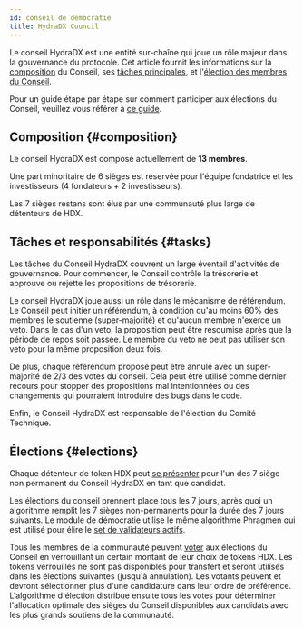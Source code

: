 ```yaml
---
id: conseil de démocratie
title: HydraDX Council
---
```


Le conseil HydraDX est une entité sur-chaîne qui joue un rôle majeur dans la gouvernance du protocole. Cet article fournit les informations sur la [composition](#composition) du Conseil, ses [tâches principales](#tasks), et l'[élection des membres du Conseil](#elections).

Pour un guide étape par étape sur comment participer aux élections du Conseil, veuillez vous référer à [ce guide](/participate_in_council_elections).

## Composition {#composition}
Le conseil HydraDX est composé actuellement de **13 membres**.

Une part minoritaire de 6 sièges est réservée pour l'équipe fondatrice et les investisseurs (4 fondateurs + 2 investisseurs).

Les 7 sièges restans sont élus par une communauté plus large de détenteurs de HDX.

## Tâches et responsabilités {#tasks}
Les tâches du Conseil HydraDX couvrent un large éventail d'activités de gouvernance. Pour commencer, le Conseil contrôle la trésorerie et approuve ou rejette les propositions de trésorerie. 

Le conseil HydraDX joue aussi un rôle dans le mécanisme de référendum. Le Conseil peut initier un référendum, à condition qu'au moins 60% des membres le soutienne (super-majorité) et qu'aucun membre n'exerce un veto. Dans le cas d'un veto, la proposition peut être resoumise après que la période de repos soit passée. Le membre du veto ne peut pas utiliser son veto pour la même proposition deux fois.

De plus, chaque référendum proposé peut être annulé avec un super-majorité de 2/3 des votes du conseil. Cela peut être utilisé comme dernier recours pour stopper des propositions mal intentionnées ou des changements qui pourraient introduire des bugs dans le code.

Enfin, le Conseil HydraDX est responsable de l'élection du Comité Technique.

## Élections {#elections}
Chaque détenteur de token HDX peut [se présenter](/participate_in_council_elections) pour l'un des 7 siège non permanent du Conseil HydraDX en tant que candidat.

Les élections du conseil prennent place tous les 7 jours, après quoi un algorithme remplit les 7 sièges non-permanents pour la durée des 7 jours suivants. Le module de démocratie utilise le même algorithme Phragmen qui est utilisé pour élire le [set de validateurs actifs](/staking#validators).

Tous les membres de la communauté peuvent [voter](/participate_in_council_elections) aux élections du Conseil en verrouillant un certain montant de leur choix de tokens HDX. Les tokens verrouillés ne sont pas disponibles pour transfert et seront utilisés dans les élections suivantes (jusqu'à annulation). Les votants peuvent et devront sélectionner plus d'une candidature dans leur ordre de préférence. L'algorithme d'élection distribue ensuite tous les votes pour déterminer l'allocation optimale des sièges du Conseil disponibles aux candidats avec les plus grands soutiens de la communauté.
